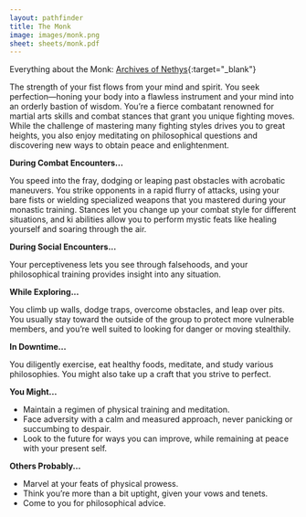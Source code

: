 ```yaml
---
layout: pathfinder
title: The Monk
image: images/monk.png
sheet: sheets/monk.pdf
---
```


Everything about the Monk: [Archives of Nethys](https://2e.aonprd.com/Classes.aspx?ID=8){:target="_blank"}

The strength of your fist flows from your mind and spirit. You seek perfection—honing your body into a flawless instrument and your mind into an orderly bastion of wisdom. You’re a fierce combatant renowned for martial arts skills and combat stances that grant you unique fighting moves. While the challenge of mastering many fighting styles drives you to great heights, you also enjoy meditating on philosophical questions and discovering new ways to obtain peace and enlightenment.

**During Combat Encounters...**

You speed into the fray, dodging or leaping past obstacles with acrobatic maneuvers. You strike opponents in a rapid flurry of attacks, using your bare fists or wielding specialized weapons that you mastered during your monastic training. Stances let you change up your combat style for different situations, and ki abilities allow you to perform mystic feats like healing yourself and soaring through the air.

**During Social Encounters...**

Your perceptiveness lets you see through falsehoods, and your philosophical training provides insight into any situation.

**While Exploring...**

You climb up walls, dodge traps, overcome obstacles, and leap over pits. You usually stay toward the outside of the group to protect more vulnerable members, and you’re well suited to looking for danger or moving stealthily.

**In Downtime...**

You diligently exercise, eat healthy foods, meditate, and study various philosophies. You might also take up a craft that you strive to perfect.

**You Might...**

* Maintain a regimen of physical training and meditation.
* Face adversity with a calm and measured approach, never panicking or succumbing to despair.
* Look to the future for ways you can improve, while remaining at peace with your present self.

**Others Probably...**

* Marvel at your feats of physical prowess.
* Think you’re more than a bit uptight, given your vows and tenets.
* Come to you for philosophical advice.

